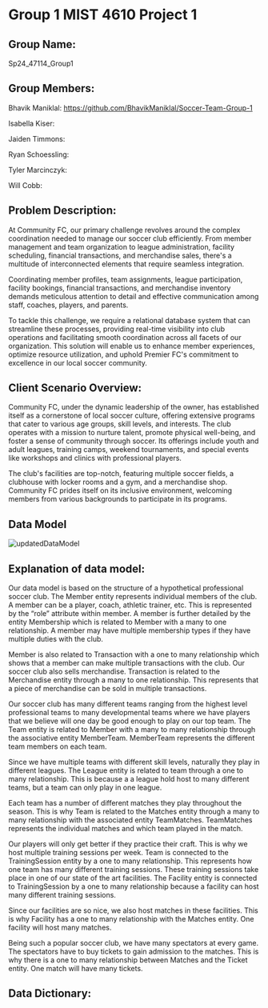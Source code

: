 # Group 1 MIST 4610 Project 1
## Group Name:
Sp24_47114_Group1

## Group Members:
Bhavik Maniklal:  https://github.com/BhavikManiklal/Soccer-Team-Group-1

Isabella Kiser:  

Jaiden Timmons:

Ryan Schoessling:

Tyler Marcinczyk:

Will Cobb: 


## Problem Description: 

At Community FC, our primary challenge revolves around the complex coordination needed to manage our soccer club efficiently. From member management and team organization to league administration, facility scheduling, financial transactions, and merchandise sales, there's a multitude of interconnected elements that require seamless integration.

Coordinating member profiles, team assignments, league participation, facility bookings, financial transactions, and merchandise inventory demands meticulous attention to detail and effective communication among staff, coaches, players, and parents.

To tackle this challenge, we require a relational database system that can streamline these processes, providing real-time visibility into club operations and facilitating smooth coordination across all facets of our organization. This solution will enable us to enhance member experiences, optimize resource utilization, and uphold Premier FC's commitment to excellence in our local soccer community.


## Client Scenario Overview:

Community FC, under the dynamic leadership of the owner, has established itself as a cornerstone of local soccer culture, offering extensive programs that cater to various age groups, skill levels, and interests. The club operates with a mission to nurture talent, promote physical well-being, and foster a sense of community through soccer. Its offerings include youth and adult leagues, training camps, weekend tournaments, and special events like workshops and clinics with professional players.

The club's facilities are top-notch, featuring multiple soccer fields, a clubhouse with locker rooms and a gym, and a merchandise shop. Community FC prides itself on its inclusive environment, welcoming members from various backgrounds to participate in its programs.

## Data Model

![updatedDataModel](https://github.com/BhavikManiklal/Soccer-Team-Group-1/assets/150094078/b25e9a7d-0bc4-474f-b97f-7782484e9b8d)


## Explanation of data model:

Our data model is based on the structure of a hypothetical professional soccer club. The Member entity represents individual members of the club. A member can be a player, coach, athletic trainer, etc. This is represented by the “role” attribute within member. A member is further detailed by the entity Membership which is related to Member with a many to one relationship. A member may have multiple membership types if they have multiple duties with the club. 

Member is also related to Transaction with a one to many relationship which shows that a member can make multiple transactions with the club. Our soccer club also sells merchandise. Transaction is related to the Merchandise entity through a many to one relationship. This represents that a piece of merchandise can be sold in multiple transactions.

Our soccer club has many different teams ranging from the highest level professional teams to many developmental teams where we have players that we believe will one day be good enough to play on our top team. The Team entity is related to Member with a many to many relationship through the associative entity MemberTeam. MemberTeam represents the different team members on each team.

Since we have multiple teams with different skill levels, naturally they play in different leagues. The League entity is related to team through a one to many relationship. This is because a a league hold host to many different teams, but a team can only play in one league.

Each team has a number of different matches they play throughout the season. This is why Team is related to the Matches entity through a many to many relationship with the associated entity TeamMatches. TeamMatches represents the individual matches and which team played in the match.

Our players will only get better if they practice their craft. This is why we host multiple training sessions per week. Team is connected to the TrainingSession entity by a one to many relationship. This represents how one team has many different training sessions. These training sessions take place in one of our state of the art facilities. The Facility entity is connected to TrainingSession by a one to many relationship because a facility can host many different training sessions.

Since our facilities are so nice, we also host matches in these facilities. This is why Facility has a one to many relationship with the Matches entity. One facility will host many matches.

Being such a popular soccer club, we have many spectators at every game. The spectators have to buy tickets to gain admission to the matches. This is why there is a one to many relationship between Matches and the Ticket entity. One match will have many tickets.


## Data Dictionary:














